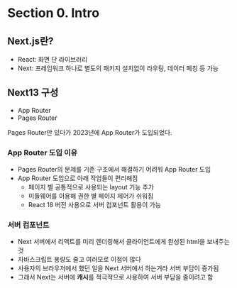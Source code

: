# Section 0. Intro

## Next.js란?

- React: 화면 단 라이브러리
- Next: 프레임워크 하나로 별도의 패키지 설치없이 라우팅, 데이터 페칭 등 가능

## Next13 구성

- App Router
- Pages Router

Pages Router만 있다가 2023년에 App Router가 도입되었다.

### App Router 도입 이유

- Pages Router의 문제를 기존 구조에서 해결하기 어려워 App Router 도입
- App Router 도입으로 아래 작업들이 편리해짐
  - 페이지 별 공통적으로 사용되는 layout 기능 추가
  - 미들웨어를 이용해 권한 별 페이지 제어가 쉬워짐
  - React 18 버전 사용으로 서버 컴포넌트 활용이 가능

### 서버 컴포넌트

- Next 서버에서 리액트를 미리 렌더링해서 클라이언트에게 완성된 html을 보내주는것
- 자바스크립트 용량도 줄고 여러모로 이점이 많다
- 사용자의 브라우저에서 했던 일을 Next 서버에서 하는거라 서버 부담이 증가됨
- 그래서 Next는 서버에 **캐시**를 적극적으로 사용하여 서버 부담을 줄이려고 함
